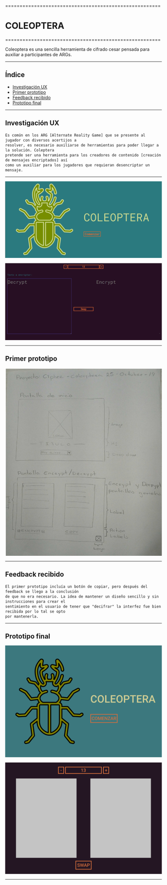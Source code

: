 ======================================================

# COLEOPTERA

======================================================

Coleoptera es una sencilla herramienta de cifrado cesar pensada para 
auxiliar a participantes de ARGs.

***

## Índice

* [Investigación UX](#Investigación-UX)
* [Primer prototipo](#Primer-prototipo)
* [Feedback recibido](#Feedback-recibido)
* [Prototipo final](#Prototipo-final)

***

## Investigación UX

    Es común en los ARG [Alternate Reality Game] que se presente al jugador con diversos acertijos a
    resolver, es necesario auxiliarse de herramientas para poder llegar a la solución. Coleptera
    pretende ser una herramienta para los creadores de contenido [creación de mensajes encriptados] así
    como un auxiliar para los jugadores que requieran desencriptar un mensaje.

***

![alt text](https://github.com/AryMF/GDL004-cipher/blob/master/src/images/Coleoptera(1).png "Pantalla bienvenida")

![alt text](https://github.com/AryMF/GDL004-cipher/blob/master/src/images/Coleoptera(2).png "Segunda pantalla")

***

## Primer prototipo

![alt text](https://github.com/AryMF/GDL004-cipher/blob/master/src/images/Prototipo.png "Primer prototipo")

***

## Feedback recibido

    El primer prototipo incluía un botón de copiar, pero después del feedback se llego a la conclusión
    de que no era necesario. La idea de mantener un diseño sencillo y sin instrucciones para crear el
    sentimiento en el usuario de tener que "decifrar" la interfez fue bien recibida por lo tal se opto
    por mantenerla. 

***

## Prototipo final

![alt text](https://github.com/AryMF/GDL004-cipher/blob/master/src/images/PrototipoFinal(1).png "Pantalla bienvenida")

![alt text](https://github.com/AryMF/GDL004-cipher/blob/master/src/images/PrototipoFinal(2).png "Segunda pantalla")

***
